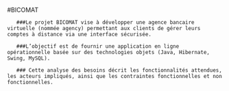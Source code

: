 #BICOMAT

       ###Le projet BICOMAT vise à développer une agence bancaire virtuelle (nommée agency) permettant aux clients de gérer leurs comptes à distance via une interface sécurisée.

       ###L’objectif est de fournir une application en ligne opérationnelle basée sur des technologies objets (Java, Hibernate, Swing, MySQL). 

       ### Cette analyse des besoins décrit les fonctionnalités attendues, les acteurs impliqués, ainsi que les contraintes fonctionnelles et non fonctionnelles.
